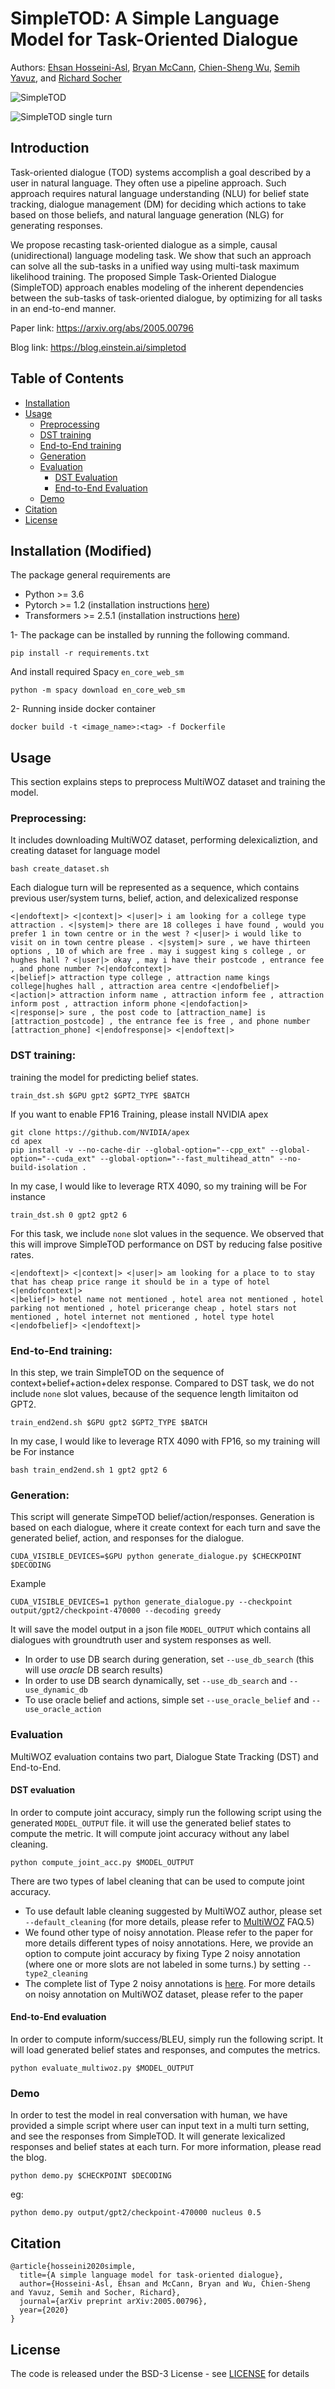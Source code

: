 # SimpleTOD: A Simple Language Model for Task-Oriented Dialogue
Authors: [Ehsan Hosseini-Asl](https://scholar.google.com/citations?user=I9w3ON4AAAAJ&hl=en), [Bryan McCann](https://bmccann.github.io/), [Chien-Sheng Wu](https://jasonwu0731.github.io/), [Semih Yavuz](https://scholar.google.co.uk/citations?user=krh3p8AAAAAJ&hl=en), and [Richard Socher](https://www.socher.org/)

![SimpleTOD](/images/simpletod_autoregressive.gif)

![SimpleTOD single turn](/images/simpletod_single_turn.gif)

## Introduction
Task-oriented dialogue (TOD) systems accomplish a goal described 
by a user in natural language. They often use a pipeline approach. 
Such approach requires natural language understanding (NLU) for belief state tracking, 
dialogue management (DM) for deciding which actions to take based on those beliefs, 
and natural language generation (NLG) for generating responses.

We propose recasting task-oriented dialogue as a simple, causal (unidirectional) 
language modeling task. We show that such an approach can solve all the sub-tasks 
in a unified way using multi-task maximum likelihood training. 
The proposed Simple Task-Oriented Dialogue (SimpleTOD) approach enables modeling of 
the inherent dependencies between the sub-tasks of task-oriented dialogue, 
by optimizing for all tasks in an end-to-end manner.


Paper link: https://arxiv.org/abs/2005.00796

Blog link: https://blog.einstein.ai/simpletod
 

## Table of Contents
- [Installation](#installation) 
- [Usage](#usage) 
    - [Preprocessing](#preprocessing)
    - [DST training](#dst-training)
    - [End-to-End training](#end-to-end-training)
    - [Generation](#generation)
    - [Evaluation](#evaluation)
        - [DST Evaluation](#dst-evaluation)
        - [End-to-End Evaluation](#end-to-end-evaluation)
    - [Demo](#demo)
- [Citation](#citation)
- [License](#license)
 

## Installation (Modified)

The package general requirements are

- Python >= 3.6
- Pytorch >= 1.2 (installation instructions [here](https://pytorch.org/))
- Transformers >= 2.5.1 (installation instructions [here](https://huggingface.co/transformers/))
 
1- The package can be installed by running the following command.  

```pip install -r requirements.txt```

And install required Spacy `en_core_web_sm`

```python -m spacy download en_core_web_sm```

2- Running inside docker container
```
docker build -t <image_name>:<tag> -f Dockerfile
```

## Usage
This section explains steps to preprocess MultiWOZ dataset and training the model. 

### Preprocessing: 
It includes downloading MultiWOZ dataset, performing delexicaliztion, and creating dataset for language model
```
bash create_dataset.sh
```
Each dialogue turn will be represented as a sequence, which contains previous user/system turns, belief, action, and delexicalized response

```
<|endoftext|> <|context|> <|user|> i am looking for a college type attraction . <|system|> there are 18 colleges i have found , would you prefer 1 in town centre or in the west ? <|user|> i would like to visit on in town centre please . <|system|> sure , we have thirteen options , 10 of which are free . may i suggest king s college , or hughes hall ? <|user|> okay , may i have their postcode , entrance fee , and phone number ?<|endofcontext|> 
<|belief|> attraction type college , attraction name kings college|hughes hall , attraction area centre <|endofbelief|> 
<|action|> attraction inform name , attraction inform fee , attraction inform post , attraction inform phone <|endofaction|> 
<|response|> sure , the post code to [attraction_name] is [attraction_postcode] , the entrance fee is free , and phone number [attraction_phone] <|endofresponse|> <|endoftext|>
```

### DST training: 
training the model for predicting belief states.   
 
```
train_dst.sh $GPU gpt2 $GPT2_TYPE $BATCH
```

If you want to enable FP16 Training, please install NVIDIA apex

```
git clone https://github.com/NVIDIA/apex
cd apex
pip install -v --no-cache-dir --global-option="--cpp_ext" --global-option="--cuda_ext" --global-option="--fast_multihead_attn" --no-build-isolation .
```


In my case, I would like to leverage RTX 4090, so my training will be
For instance
```
train_dst.sh 0 gpt2 gpt2 6
```
For this task, we include ```none``` slot values in the sequence. 
We observed that this will improve SimpleTOD performance on DST by reducing false positive rates. 
```
<|endoftext|> <|context|> <|user|> am looking for a place to to stay that has cheap price range it should be in a type of hotel <|endofcontext|> 
<|belief|> hotel name not mentioned , hotel area not mentioned , hotel parking not mentioned , hotel pricerange cheap , hotel stars not mentioned , hotel internet not mentioned , hotel type hotel <|endofbelief|> <|endoftext|>
```

### End-to-End training:
In this step, we train SimpleTOD on the sequence of context+belief+action+delex response. 
Compared to DST task, we do not include ```none``` slot values, because of the sequence length limitaiton od GPT2. 
```
train_end2end.sh $GPU gpt2 $GPT2_TYPE $BATCH
```

In my case, I would like to leverage RTX 4090 with FP16, so my training will be
For instance
```
bash train_end2end.sh 1 gpt2 gpt2 6
```
 
### Generation:

This script will generate SimpeTOD belief/action/responses. 
Generation is based on each dialogue, where it create context for each turn and save the generated belief, action, and responses for the dialogue.

```
CUDA_VISIBLE_DEVICES=$GPU python generate_dialogue.py $CHECKPOINT $DECODING
```

Example

```
CUDA_VISIBLE_DEVICES=1 python generate_dialogue.py --checkpoint output/gpt2/checkpoint-470000 --decoding greedy
```

It will save the model output in a json file ```MODEL_OUTPUT``` which contains all dialogues with groundtruth user and system responses as well.
- In order to use DB search during generation, set ```--use_db_search``` (this will use *oracle* DB search results)
- In order to use DB search dynamically, set ```--use_db_search``` and ```--use_dynamic_db```
- To use oracle belief and actions, simple set ```--use_oracle_belief``` and ```--use_oracle_action```

### Evaluation
MultiWOZ evaluation contains two part, Dialogue State Tracking (DST) and End-to-End.  

#### DST evaluation

In order to compute joint accuracy, simply run the following script using the generated
```MODEL_OUTPUT``` file. it will use the generated belief states to compute the metric. It will compute joint accuracy without any label cleaning.

```
python compute_joint_acc.py $MODEL_OUTPUT 
```

There are two types of label cleaning that can be used to compute joint accuracy. 
- To use default lable cleaning suggested by MultiWOZ author, please set ```--default_cleaning``` (for more details, please refer to [MultiWOZ](https://github.com/budzianowski/multiwoz) FAQ.5)
- We found other type of noisy annotation. Please refer to the paper for more details different types of noisy annotations. Here, we provide an option to compute joint accuracy by fixing Type 2 noisy annotation (where one or more slots are not labeled in some turns.) by setting ```--type2_cleaning``` 
- The complete list of Type 2 noisy annotations is [here](noisy_annotations/type_2_noisy_annotations.json). For more details on noisy annotation on MultiWOZ dataset, please refer to the paper


#### End-to-End evaluation

In order to compute inform/success/BLEU, simply run the following script. It will load generated belief states and responses, and computes the metrics. 
```
python evaluate_multiwoz.py $MODEL_OUTPUT
```

### Demo  

In order to test the model in real conversation with human, we have provided a simple script where user can input text in a multi turn setting, and see the responses from SimpleTOD. 
It will generate lexicalized responses and belief states at each turn. For more information, please read the blog.  

```
python demo.py $CHECKPOINT $DECODING
```

eg: 
```
python demo.py output/gpt2/checkpoint-470000 nucleus 0.5
```


## Citation
```
@article{hosseini2020simple,
  title={A simple language model for task-oriented dialogue},
  author={Hosseini-Asl, Ehsan and McCann, Bryan and Wu, Chien-Sheng and Yavuz, Semih and Socher, Richard},
  journal={arXiv preprint arXiv:2005.00796},
  year={2020}
}
```


## License
The code is released under the BSD-3 License - see [LICENSE](LICENSE.txt) for details
